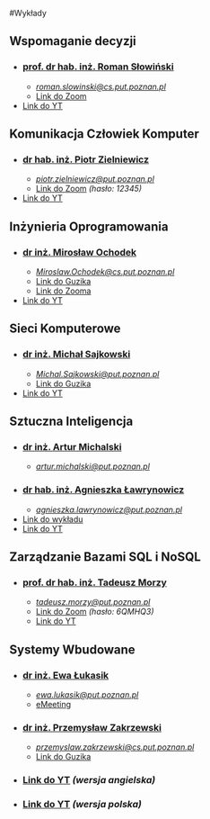 #Wykłady
## Wspomaganie decyzji
- ### [prof. dr hab. inż. Roman Słowiński]() 
    - *roman.slowinski@cs.put.poznan.pl*
    - [Link do Zoom](https://us02web.zoom.us/j/85460484417?pwd=NXpuckN3cFRKU1lwa1VLc0VoS09yQT09&uname=Piotr%20Tylczy%C5%84ski)
- [Link do YT](https://www.youtube.com/playlist?list=PLMkIxFYizNdErj-p4leyAAZlrzIt83qja)
   
## Komunikacja Człowiek Komputer
- ### [dr hab. inż. Piotr Zielniewicz]() 
    - *piotr.zielniewicz@put.poznan.pl*
    - [Link do Zoom](https://us02web.zoom.us/j/88232781645?pwd=dGg5bzY0RDZmaFBZQ2JTZ0I4ZU83UT09) *(hasło: 12345)*
- [Link do YT](https://www.youtube.com/playlist?list=PLMkIxFYizNdHdDd2HnjsJbmGss6INHien)
   
## Inżynieria Oprogramowania
- ### [dr inż. Mirosław Ochodek](http://www.se.cs.put.poznan.pl/Members/mochodek) 
    - *Miroslaw.Ochodek@cs.put.poznan.pl*
    - [Link do Guzika](https://ekursy.put.poznan.pl/mod/bigbluebuttonbn/view.php?id=470657)
    - [Link do Zooma](https://us02web.zoom.us/j/87271332443)
- [Link do YT](https://www.youtube.com/playlist?list=PLMkIxFYizNdHHDSYDq3y3V4A1nnIiVt-N)
   
## Sieci Komputerowe
- ### [dr inż. Michał Sajkowski](https://www.cs.put.poznan.pl/msajkowski/for-students/)  
    - *Michal.Sajkowski@put.poznan.pl*
    - [Link do Guzika](https://moodle.put.poznan.pl/course/view.php?id=4944)
- [Link do YT](https://www.youtube.com/playlist?list=PLMkIxFYizNdH6_yz1cwQE3O6-UA97tFvf)
   
## Sztuczna Inteligencja
- ### [dr inż. Artur Michalski](http://www.cs.put.poznan.pl/amichalski/si.dzienne/index.html) 
    - *artur.michalski@put.poznan.pl*
- ### [dr hab. inż. Agnieszka Ławrynowicz](http://www.cs.put.poznan.pl/si/) 
    - *agnieszka.lawrynowicz@put.poznan.pl*
- [Link do wykładu](https://moodle.put.poznan.pl/mod/bigbluebuttonbn/view.php?id=124642)    
- [Link do YT](https://www.youtube.com/playlist?list=PLMkIxFYizNdELU_AHQxCLmQBlcSEl1QKK)

## Zarządzanie Bazami SQL i NoSQL
- ### [prof. dr hab. inż. Tadeusz Morzy]() 
    - *tadeusz.morzy@put.poznan.pl*
    - [Link do Zoom](https://zoom.us/j/97624299482?pwd=eTRsem5vM29zTmx4a05EQWc4eW1WQT09) *(hasło: 6QMHQ3)*
    - [Link do YT](https://www.youtube.com/playlist?list=PLMkIxFYizNdHtGPHUkvYG1HQXkSVfhcm1) 

## Systemy Wbudowane
- ### [dr inż. Ewa Łukasik]() 
    - *ewa.lukasik@put.poznan.pl*
    - [eMeeting](https://emeeting.put.poznan.pl/eMeeting/ewa-ywf-w0r)
- ### [dr inż. Przemysław Zakrzewski]()
    - *przemyslaw.zakrzewski@cs.put.poznan.pl*
    - [Link do Guzika](https://emeeting.put.poznan.pl/eMeeting/prz-uvy-8ph)
- ### [Link do YT](https://www.youtube.com/playlist?list=PLMkIxFYizNdFtZpYbdMdLdOaqBf83PvNU) *(wersja angielska)*   
- ### [Link do YT](https://www.youtube.com/watch?v=9d_M_K3mTUI&list=PLMkIxFYizNdE4_m5Ui_WK00d-sjO7b2nR&fbclid=IwAR2qgyWeWbt249wgIO2MSNlcB687zH9GuzcjSKRJu7BPYlY_FOa4VpeHznU) *(wersja polska)*
